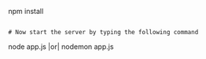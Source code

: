 
npm install
```

# Now start the server by typing the following command

```
node app.js |or| nodemon app.js
```
